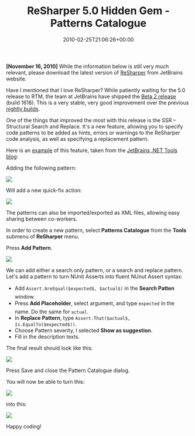 ﻿---
title: ReSharper 5.0 Hidden Gem - Patterns Catalogue
date: 2010-02-25T21:06:26+00:00
---
**[November 16, 2010]** While the information below is still very much relevant, please download the latest version of [ReSharper](http://www.jetbrains.com/resharper/) from JetBrains website.

Have I mentioned that I love ReSharper? While patiently waiting for the 5.0 release to RTM, the team at JetBrains have shipped the [Beta 2 release](http://www.jetbrains.com/resharper/beta/beta.html) (build 1618). This is a very stable, very good improvement over the previous [nightly builds](http://confluence.jetbrains.net/display/ReSharper/ReSharper+5.0+Nightly+Builds).

<!-- more -->

One of the things that improved the most with this release is the SSR &ndash; Structural Search and Replace. It's a new feature, allowing you to specify code patterns to be added as hints, errors or warnings to the ReSharper code analysis, as well as specifying a replacement pattern.

Here is an [example](http://blogs.jetbrains.com/dotnet/2010/02/resharper-5-beta-2-released/) of this feature, taken from the [JetBrains .NET Tools blog](http://blogs.jetbrains.com/dotnet/):

Adding the following pattern:

![](http://i2.wp.com/blogs.jetbrains.com/dotnet/wp-content/uploads/2010/02/search_replace_pattern.png)

Will add a new quick-fix action:

![](http://i2.wp.com/blogs.jetbrains.com/dotnet/wp-content/uploads/2010/02/ssr_quick-fix.png)

The patterns can also be imported/exported as XML files, allowing easy sharing between co-workers.

In order to create a new pattern, select **Patterns Catalogue** from the **Tools** submenu of **ReSharper** menu.

Press **Add Pattern**.

![](http://i1.wp.com/hmemcpy.com/wp-content/uploads/2010/09/image_9.png)

We can add either a search only pattern, or a search and replace pattern. Let's add a pattern to turn NUnit Asserts into fluent NUnut Assert syntax:

  * Add `Assert.AreEqual($expected$, $actual$)` in the **Search Patten** window.
  * Press **Add Placeholder**, select argument, and type `expected` in the name. Do the same for `actual`.
  * In **Replace Pattern**, type `Assert.That($actual$, Is.EqualTo($expected$))`.
  * Choose Pattern severity, I selected **Show as suggestion**.
  * Fill in the description texts.

The final result should look like this:

![](http://i1.wp.com/hmemcpy.com/wp-content/uploads/2010/09/image_7.png)

Press Save and close the Pattern Catalogue dialog.

You will now be able to turn this:

![](http://i1.wp.com/hmemcpy.com/wp-content/uploads/2010/09/image_13.png)

into this:

![](http://i1.wp.com/hmemcpy.com/wp-content/uploads/2010/09/image_16.png)

Happy coding!
